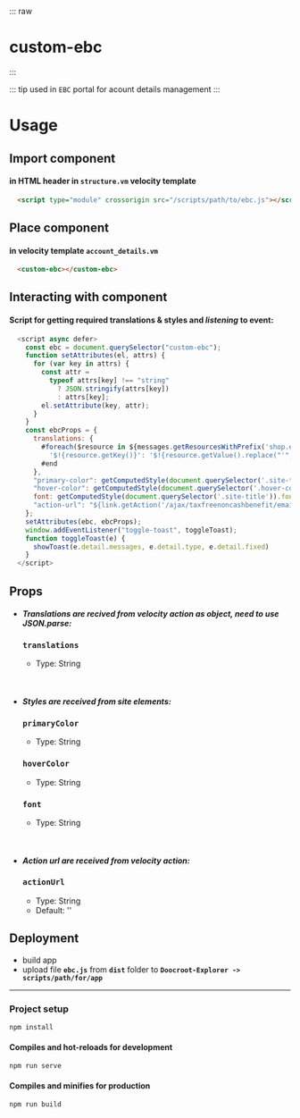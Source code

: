::: raw
<h1 class="heading">custom-ebc</h1>
:::

::: tip
used in `EBC` portal for acount details management
:::

# Usage

## Import component

#### in HTML header in `structure.vm` velocity template

```html
  <script type="module" crossorigin src="/scripts/path/to/ebc.js"></script>
```

## Place component

#### in velocity template `account_details.vm`

```html
  <custom-ebc></custom-ebc>
```

## Interacting with component

#### Script for getting required translations & styles and *listening* to event:

```js
  <script async defer>
    const ebc = document.querySelector("custom-ebc");
    function setAttributes(el, attrs) {
      for (var key in attrs) {
        const attr =
          typeof attrs[key] !== "string"
            ? JSON.stringify(attrs[key])
            : attrs[key];
        el.setAttribute(key, attr);
      }
    }
    const ebcProps = {
      translations: {
        #foreach($resource in ${messages.getResourcesWithPrefix('shop.ebc.my_account')})
          '$!{resource.getKey()}': '$!{resource.getValue().replace("'", "")}',
        #end
      },
      "primary-color": getComputedStyle(document.querySelector('.site-title')).color,
      "hover-color": getComputedStyle(document.querySelector('.hover-color')).color,
      font: getComputedStyle(document.querySelector('.site-title')).fontFamily,
      "action-url": "${link.getAction('/ajax/taxfreenoncashbenefit/email')}"
    };
    setAttributes(ebc, ebcProps);
    window.addEventListener("toggle-toast", toggleToast);
    function toggleToast(e) {
      showToast(e.detail.messages, e.detail.type, e.detail.fixed)
    }
  </script>
```

## Props

- #### ***Translations are recived from velocity action as object, need to use JSON.parse:***

  ### **`translations`**

    - Type: String

<br/>

- #### ***Styles are received from site elements:***

  ### **`primaryColor`**

    - Type: String

  ### **`hoverColor`**

    - Type: String

  ### **`font`**

    - Type: String

<br/>

- #### ***Action url are received from velocity action:***

  ### **`actionUrl`**

    - Type: String
    - Default: ''

## Deployment

- build app
- upload file **`ebc.js`** from **`dist`** folder to **`Doocroot-Explorer -> scripts/path/for/app`**

<hr>

### Project setup

```
npm install
```

#### Compiles and hot-reloads for development

```
npm run serve
```

#### Compiles and minifies for production

```
npm run build
```
